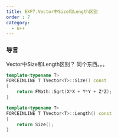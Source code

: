 ```yaml
---
title: EXP7.Vector中Size和Length区别
order : 7
category:
  - u++
---
```


### 导言

<chatmessage avatar="../../assets/emoji/hh.png" :avatarWidth="40">
Vector中Size和Length区别？
</chatmessage>

<chatmessage avatar="../../assets/emoji/bqb (2).png" :avatarWidth="40" alignLeft>
同个东西。。。
</chatmessage>

```cpp
template<typename T>
FORCEINLINE T TVector<T>::Size() const
{
    return FMath::Sqrt(X*X + Y*Y + Z*Z);
}

template<typename T>
FORCEINLINE T TVector<T>::Length() const
{
	return Size();
}

```